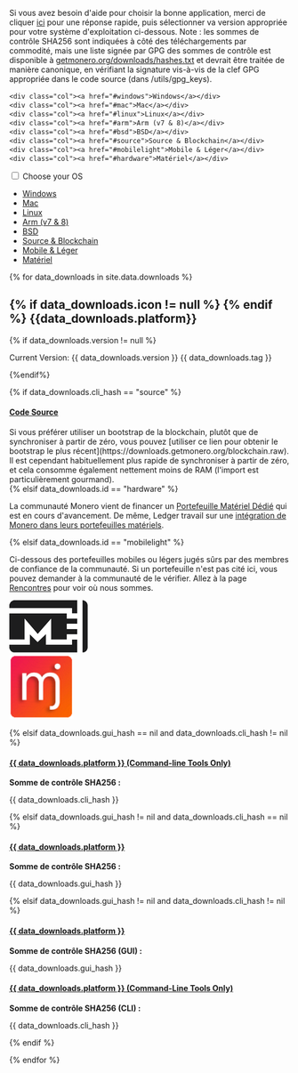 <div class="downloads">

<div class="container description" markdown="1">

Si vous avez besoin d'aide pour choisir la bonne application, merci de cliquer [ici](https://www.reddit.com/r/Monero/comments/64b5lf/what_is_the_best_monero_wallet/) pour une réponse rapide, puis sélectionner va version appropriée pour votre système d'exploitation ci-dessous.
Note : les sommes de contrôle SHA256 sont indiquées à côté des téléchargements par commodité, mais une liste signée par GPG des sommes de contrôle est disponible à [getmonero.org/downloads/hashes.txt](https://getmonero.org/downloads/hashes.txt) et devrait être traitée de manière canonique, en vérifiant la signature vis-à-vis de la clef GPG appropriée dans le code source (dans /utils/gpg_keys).

</div>
<div class="container full downdropdown">
<div class="info-block download-nav row middle-xs between-xs" id="selections">

    <div class="col"><a href="#windows">Windows</a></div>
    <div class="col"><a href="#mac">Mac</a></div>
    <div class="col"><a href="#linux">Linux</a></div>
    <div class="col"><a href="#arm">Arm (v7 & 8)</a></div>
    <div class="col"><a href="#bsd">BSD</a></div>
    <div class="col"><a href="#source">Source & Blockchain</a></div>
    <div class="col"><a href="#mobilelight">Mobile & Léger</a></div>
    <div class="col"><a href="#hardware">Matériel</a></div>

</div>
</div>

<div class="container full">
  <div class="info-block row center-xs" id="pick-platform">
     <div class="mob dropdowndrop">
        <input id="check01" type="checkbox" name="menu"/>
        <label for="check01">Choose your OS</label>
        <ul id="menu">
          <li><a href="#windows">Windows</a></li>
          <li><a href="#mac">Mac</a></li>
          <li><a href="#linux">Linux</a></li>
          <li><a href="#arm">Arm (v7 & 8)</a></li>
          <li><a href="#bsd">BSD</a></li>
          <li><a href="#source">Source & Blockchain</a></li>
          <li><a href="#mobilelight">Mobile & Léger</a></li>
          <li><a href="#hardware">Matériel</a></li>
        </ul>
      </div>
  </div>
</div>


<div class="download-platforms">

{% for data_downloads in site.data.downloads %}

<section class="container full" id="{{ data_downloads.id}}">
    <div class="info-block">
        <h2>
            {% if data_downloads.icon != null %}
            <span class="{{data_downloads.icon}}"></span>  
            {% endif %}
            {{data_downloads.platform}}
        </h2>
            {% if data_downloads.version != null %}
        <p class="text-center">Current Version: {{ data_downloads.version }} {{ data_downloads.tag }}</p>
            {%endif%}



{% if data_downloads.cli_hash == "source" %}
<div class="row">
<div class="col-md-8 col-md-offset-2 col-sm-12 col-xs-12">
<h4 id="{{ data_downloads.platform | slugify }}">
 <a href="{{ data_downloads.cli_url }}">Code Source</a>
</h4>
</div>
<div class="col-md-8 col-md-offset-2 col-sm-12 col-xs-12" markdown="1">
Si vous préférer utiliser un bootstrap de la blockchain, plutôt que de synchroniser à partir de zéro, vous pouvez [utiliser ce lien pour obtenir le bootstrap le plus récent](https://downloads.getmonero.org/blockchain.raw). Il est cependant habituellement plus rapide de synchroniser à partir de zéro, et cela consomme également nettement moins de RAM (l'import est particulièrement gourmand).
</div>
</div>
{% elsif data_downloads.id == "hardware" %}
<div class="row">
<div class="col-md-8 col-md-offset-2 col-sm-12 col-xs-12">
<p>La communauté Monero vient de financer un <a href="https://forum.getmonero.org/9/work-in-progress/88149/dedicated-monero-hardware-wallet" target="_blank" rel="noreferrer, noopener">Portefeuille Matériel Dédié</a> qui est en cours d'avancement. De même, Ledger travail sur une <a href="https://github.com/LedgerHQ/blue-app-monero" target="_blank" rel="noreferrer, noopener">intégration de Monero dans leurs portefeuilles matériels</a>.</p>
</div></div>

{% elsif data_downloads.id == "mobilelight" %}
<div class="row">
<div class="col-md-8 col-md-offset-2 col-sm-12 col-xs-12">
<p>Ci-dessous des portefeuilles mobiles ou légers jugés sûrs par des membres de confiance de la communauté. Si un portefeuille n'est pas cité ici, vous pouvez demander à la communauté de le vérifier. Allez à la page <a href="/community/hangouts/">Rencontres</a> pour voir où nous sommes.</p>
</div>
</div>
<div class="row center-xs">
  <div class="col-xs-6">
    <a href="https://mymonero.com"><img src="/img/mymonero.png" alt="MyMonero Logo"></a>
  </div>
  <div class="col-xs-6">
    <a href="https://monerujo.io"><img style="height: 115px;" src="/img/Monerujo-wallet.png" alt="Monerujo Logo"></a>
  </div>
</div>


{% elsif data_downloads.gui_hash == nil and data_downloads.cli_hash != nil %}
<div class="row"><div class="col-md-8 col-md-offset-2 col-sm-12 col-xs-12"><h4 id="{{ data_downloads.platform | slugify }}">
 <a href="//downloads.getmonero.org/cli/{{ data_downloads.cli_url }}"> {{ data_downloads.platform }} (Command-line Tools Only)</a>
 </h4></div></div>
 <div class="row"><div class="col-md-8 col-md-offset-2 col-sm-12 col-xs-12">
 <p><strong>Somme de contrôle SHA256 :</strong></p> <p class="hash"> {{ data_downloads.cli_hash }}</p></div>
</div>
{% elsif data_downloads.gui_hash != nil and data_downloads.cli_hash == nil %}
<div class="row">

<h4 id="{{ data_downloads.platform | slugify }}">
 <a href="//downloads.getmonero.org/gui/{{ data_downloads.gui_url }}">{{ data_downloads.platform }}</a>
 </h4></div>
<div class="row">
<p><strong>Somme de contrôle SHA256 :</strong></p> <p class="hash"> {{ data_downloads.gui_hash }}</p>
</div>
{% elsif data_downloads.gui_hash != nil and data_downloads.cli_hash != nil %}
<div class="row start-md">
<div class="col-md-6 col-sm-12" >

<h4 id="{{ data_downloads.platform | slugify }}">
 <a href="//downloads.getmonero.org/gui/{{ data_downloads.gui_url }}">{{ data_downloads.platform }}</a>
</h4>
<p><strong>Somme de contrôle SHA256 (GUI) :</strong></p> <p class="hash"> {{ data_downloads.gui_hash }}</p>

</div>

<div class="col-md-6 col-sm-12">
<h4>
 <a href="//downloads.getmonero.org/cli/{{ data_downloads.cli_url }}">{{ data_downloads.platform }} (Command-Line Tools Only)</a>
</h4>
<p><strong>Somme de contrôle SHA256 (CLI) :</strong></p> <p class="hash"> {{ data_downloads.cli_hash }}</p>
</div>
</div>
{% endif %}
    </div>
</section>

{% endfor %}

</div>
<a href="#" class="arrow-up"><i></i></a>

</div>
